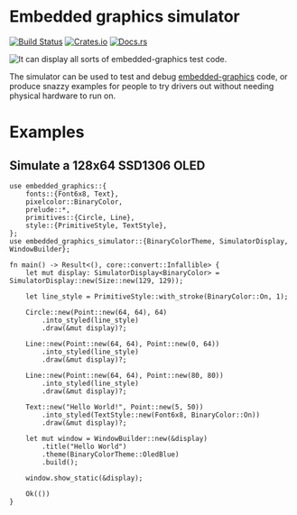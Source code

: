 # Embedded graphics simulator

[![Build Status](https://circleci.com/gh/jamwaffles/embedded-graphics/tree/master.svg?style=shield)](https://circleci.com/gh/jamwaffles/embedded-graphics/tree/master)
[![Crates.io](https://img.shields.io/crates/v/embedded-graphics-simulator.svg)](https://crates.io/crates/embedded-graphics-simulator)
[![Docs.rs](https://docs.rs/embedded-graphics-simulator/badge.svg)](https://docs.rs/embedded-graphics-simulator)

![It can display all sorts of embedded-graphics test code.](https://raw.githubusercontent.com/jamwaffles/embedded-graphics/master/assets/simulator-demo.png)

The simulator can be used to test and debug [embedded-graphics](https://crates.io/crates/embedded-graphics) code, or produce snazzy examples for people to try drivers out without needing physical hardware to run on.

# Examples

## Simulate a 128x64 SSD1306 OLED

```rust,no_run
use embedded_graphics::{
    fonts::{Font6x8, Text},
    pixelcolor::BinaryColor,
    prelude::*,
    primitives::{Circle, Line},
    style::{PrimitiveStyle, TextStyle},
};
use embedded_graphics_simulator::{BinaryColorTheme, SimulatorDisplay, WindowBuilder};

fn main() -> Result<(), core::convert::Infallible> {
    let mut display: SimulatorDisplay<BinaryColor> = SimulatorDisplay::new(Size::new(129, 129));

    let line_style = PrimitiveStyle::with_stroke(BinaryColor::On, 1);

    Circle::new(Point::new(64, 64), 64)
        .into_styled(line_style)
        .draw(&mut display)?;

    Line::new(Point::new(64, 64), Point::new(0, 64))
        .into_styled(line_style)
        .draw(&mut display)?;

    Line::new(Point::new(64, 64), Point::new(80, 80))
        .into_styled(line_style)
        .draw(&mut display)?;

    Text::new("Hello World!", Point::new(5, 50))
        .into_styled(TextStyle::new(Font6x8, BinaryColor::On))
        .draw(&mut display)?;

    let mut window = WindowBuilder::new(&display)
        .title("Hello World")
        .theme(BinaryColorTheme::OledBlue)
        .build();

    window.show_static(&display);

    Ok(())
}
```
